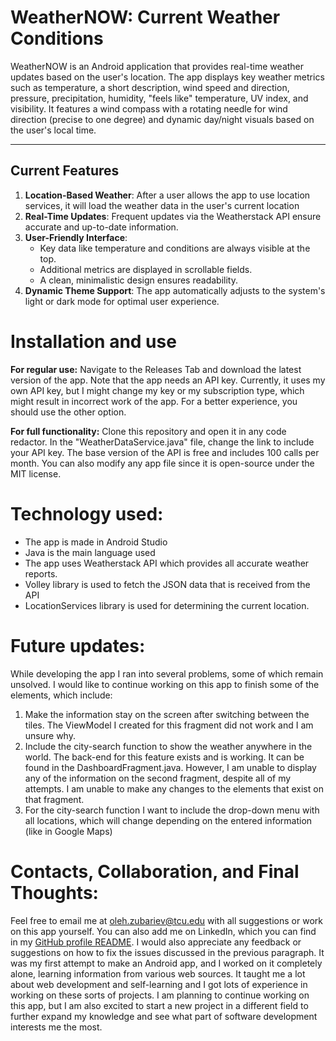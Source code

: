 # WeatherNOW: Current Weather Conditions 

WeatherNOW is an Android application that provides real-time weather updates based on the user's location. The app displays key weather metrics such as temperature, a short description, wind speed and direction, pressure, precipitation, humidity, "feels like" temperature, UV index, and visibility. It features a wind compass with a rotating needle for wind direction (precise to one degree) and dynamic day/night visuals based on the user's local time.

---

## **Current Features**

1. **Location-Based Weather**: After a user allows the app to use location services, it will load the weather data in the user's current location
2. **Real-Time Updates**: Frequent updates via the Weatherstack API ensure accurate and up-to-date information.
3. **User-Friendly Interface**: 
   - Key data like temperature and conditions are always visible at the top.
   - Additional metrics are displayed in scrollable fields.
   - A clean, minimalistic design ensures readability.
4. **Dynamic Theme Support**: The app automatically adjusts to the system's light or dark mode for optimal user experience.

# Installation and use

**For regular use:** Navigate to the Releases Tab and download the latest version of the app. Note that the app needs an API key. Currently, it uses my own API key, but I might change my key or my subscription type, which might result in incorrect work of the app. For a better experience, you should use the other option.

**For full functionality:** Clone this repository and open it in any code redactor. In the "WeatherDataService.java" file, change the link to include your API key. The base version of the API is free and includes 100 calls per month. You can also modify any app file since it is open-source under the MIT license. 

# Technology used:

- The app is made in Android Studio
- Java is the main language used
- The app uses Weatherstack API which provides all accurate weather reports. 
- Volley library is used to fetch the JSON data that is received from the API
- LocationServices library is used for determining the current location.

# Future updates:

While developing the app I ran into several problems, some of which remain unsolved. I would like to continue working on this app to finish some of the elements, which include:
1. Make the information stay on the screen after switching between the tiles. The ViewModel I created for this fragment did not work and I am unsure why.
2. Include the city-search function to show the weather anywhere in the world. The back-end for this feature exists and is working. It can be found in the DashboardFragment.java. However, I am unable to display any of the information on the second fragment, despite all of my attempts. I am unable to make any changes to the elements that exist on that fragment.
3. For the city-search function I want to include the drop-down menu with all locations, which will change depending on the entered information (like in Google Maps)

# Contacts, Collaboration, and Final Thoughts:
Feel free to email me at [oleh.zubariev@tcu.edu](mailto:oleh.zubariev@tcu.edu)  with all suggestions or work on this app yourself. You can also add me on LinkedIn, which you can find in my [GitHub profile README](https://github.com/olehzu). I would also appreciate any feedback or suggestions on how to fix the issues discussed in the previous paragraph. It was my first attempt to make an Android app, and I worked on it completely alone, learning information from various web sources. It taught me a lot about web development and self-learning and I got lots of experience in working on these sorts of projects. I am planning to continue working on this app, but I am also excited to start a new project in a different field to further expand my knowledge and see what part of software development interests me the most. 
